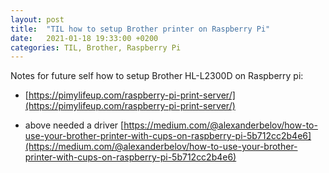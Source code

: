 ```yaml
---
layout: post
title:  "TIL how to setup Brother printer on Raspberry Pi"
date:   2021-01-18 19:33:00 +0200
categories: TIL, Brother, Raspberry Pi
---
```

Notes for future self how to setup Brother HL-L2300D on Raspberry pi:

* [https://pimylifeup.com/raspberry-pi-print-server/](https://pimylifeup.com/raspberry-pi-print-server/)

* above needed a driver [https://medium.com/@alexanderbelov/how-to-use-your-brother-printer-with-cups-on-raspberry-pi-5b712cc2b4e6](https://medium.com/@alexanderbelov/how-to-use-your-brother-printer-with-cups-on-raspberry-pi-5b712cc2b4e6)
